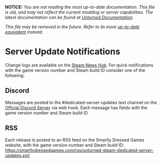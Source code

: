 **NOTICE:** *You are not reading the most up-to-date documentation. This file is old, and may not reflect the current modding or server capabilities. The latest documentation can be found at [Unturned Documentation](https://docs.smartlydressedgames.com/).*

*This file may be removed in the future. Refer to its more [up-to-date equivalent](https://docs.smartlydressedgames.com/en/stable/servers/server-update-notifications.html) instead.*

Server Update Notifications
===========================

Change logs are available on the [Steam News Hub](https://store.steampowered.com/news/app/304930). For quick notifications with the game version number and Steam build ID consider one of the following:

Discord
-------

Messages are posted to the #dedicated-server-updates text channel on the [Official Discord Server](https://discord.gg/unturned) via web hook. Each message has fields with the game version number and Steam build ID.

RSS
---

Each release is posted to an RSS feed on the Smartly Dressed Games website, with the game version number and Steam build ID: https://smartlydressedgames.com/rss/unturned-steam-dedicated-server-updates.xml
